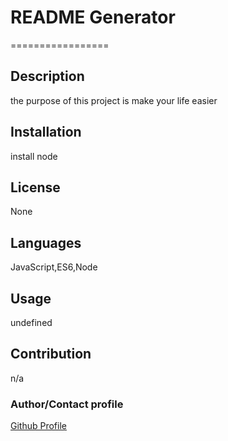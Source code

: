 # README Generator
  =================

## Description
the purpose of this project is make your life easier
## Installation
install node
## License
None
## Languages
JavaScript,ES6,Node
## Usage
undefined
## Contribution
n/a
### Author/Contact profile
[Github Profile](https://github.com/es2013)

